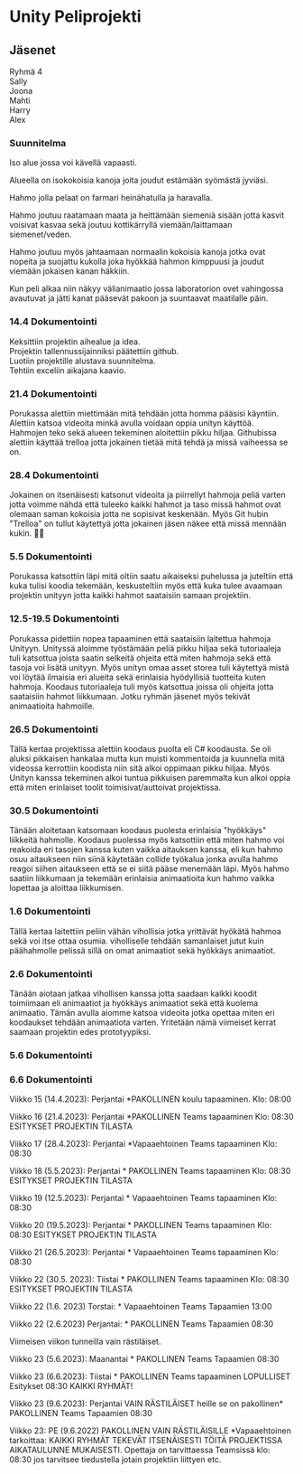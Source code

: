 # Unity Peliprojekti

##  Jäsenet 
Ryhmä 4<br>Sally<br>Joona<br>Mahti<br>Harry<br>Alex


### Suunnitelma

Iso alue jossa voi kävellä vapaasti. 

Alueella on isokokoisia kanoja joita joudut estämään 
syömästä jyviäsi. 

Hahmo jolla pelaat on farmari heinähatulla ja haravalla. 

Hahmo joutuu raatamaan maata ja heittämään siemeniä sisään 
jotta kasvit voisivat kasvaa sekä joutuu kottikärryllä viemään/laittamaan siemenet/veden. 

Hahmo joutuu myös jahtaamaan normaalin kokoisia kanoja jotka ovat nopeita ja suojattu kukolla 
joka hyökkää hahmon kimppuusi ja joudut viemään jokaisen kanan häkkiin. 

Kun peli alkaa niin näkyy välianimaatio jossa laboratorion ovet vahingossa avautuvat ja jätti kanat 
pääsevät pakoon ja suuntaavat maatilalle päin.  

 

### 14.4 Dokumentointi
Keksittiin projektin aihealue ja idea. <br>
Projektin tallennussijainniksi päätettiin github.<br>
Luotiin projektille alustava suunnitelma.<br>
Tehtiin exceliin aikajana kaavio.<br>

### 21.4 Dokumentointi
Porukassa alettiin miettimään mitä tehdään jotta homma pääsisi käyntiin.
Alettiin katsoa videoita minkä avulla voidaan oppia unityn käyttöä.
Hahmojen teko sekä alueen tekeminen aloitettiin pikku hiljaa.
Githubissa alettiin käyttää trelloa jotta jokainen tietää mitä tehdä ja missä vaiheessa se on.

### 28.4 Dokumentointi
Jokainen on itsenäisesti katsonut videoita ja piirrellyt hahmoja peliä
varten jotta voimme nähdä että tuleeko kaikki hahmot ja taso missä
hahmot ovat olemaan saman kokoisia jotta ne sopisivat keskenään.
Myös Git hubin "Trelloa" on tullut käytettyä jotta jokainen jäsen näkee
että missä mennään kukin. 👍🏿

### 5.5 Dokumentointi
Porukassa katsottiin läpi mitä oltiin saatu aikaiseksi puhelussa
ja juteltiin että kuka tulisi koodia tekemään, keskusteltiin myös että
kuka tulee avaamaan projektin unityyn jotta kaikki hahmot saataisiin samaan
projektiin.

### 12.5-19.5 Dokumentointi
Porukassa pidettiin nopea tapaaminen että saataisiin laitettua hahmoja Unityyn.
Unityssä aloimme työstämään peliä pikku hiljaa sekä tutoriaaleja tuli
katsottua joista saatin selkeitä ohjeita että miten hahmoja sekä että tasoja voi lisätä
unityyn. Myös unityn omaa asset storea tuli käytettyä mistä voi löytää ilmaisia eri alueita
sekä erinlaisia hyödyllisiä tuotteita kuten hahmoja. Koodaus tutoriaaleja tuli myös
katsottua joissa oli ohjeita jotta saataisiin hahmot liikkumaan. Jotku ryhmän jäsenet
myös tekivät animaatioita hahmoille.

### 26.5 Dokumentointi
Tällä kertaa projektissa alettiin koodaus puolta eli C# koodausta.
Se oli aluksi pikkaisen hankalaa mutta kun muisti kommentoida ja kuunnella
mitä videossa kerrottiin koodista niin sitä alkoi oppimaan pikku hiljaa.
Myös Unityn kanssa tekeminen alkoi tuntua pikkuisen paremmalta kun alkoi oppia
että miten erinlaiset toolit toimisivat/auttoivat projektissa.

### 30.5 Dokumentointi
Tänään aloitetaan katsomaan koodaus puolesta erinlaisia "hyökkäys" liikkeitä
hahmolle. Koodaus puolessa myös katsottiin että miten hahmo voi reakoida
eri tasojen kanssa kuten vaikka aitauksen kanssa, eli kun hahmo osuu aitaukseen
niin siinä käytetään collide työkalua jonka avulla hahmo reagoi siihen aitaukseen että
se ei siitä pääse menemään läpi. Myös hahmo saatiin liikkumaan ja tekemään erinlaisia
animaatioita kun hahmo vaikka lopettaa ja aloittaa liikkumisen.

### 1.6 Dokumentointi
Tällä kertaa laitettiin peliin vähän vihollisia jotka yrittävät hyökätä
hahmoa sekä voi itse ottaa osumia. viholliselle tehdään samanlaiset
jutut kuin päähahmolle pelissä sillä on omat animaatiot sekä hyökkäys animaatiot.

### 2.6 Dokumentointi
Tänään aiotaan jatkaa vihollisen kanssa jotta saadaan kaikki koodit toimiimaan
eli animaatiot ja hyökkäys animaatiot sekä että kuolema animaatio.
Tämän avulla aiomme katsoa videoita jotka opettaa miten eri koodaukset tehdään
animaatiota varten. Yritetään nämä viimeiset kerrat saamaan projektin edes prototyypiksi.

### 5.6 Dokumentointi

### 6.6 Dokumentointi

Viikko 15 (14.4.2023): Perjantai *PAKOLLINEN koulu tapaaminen. Klo: 08:00

Viikko 16 (21.4.2023): Perjantai *PAKOLLINEN Teams tapaaminen Klo: 08:30 ESITYKSET PROJEKTIN TILASTA

Viikko 17 (28.4.2023): Perjantai *Vapaaehtoinen Teams tapaaminen Klo: 08:30

Viikko 18 (5.5.2023): Perjantai * PAKOLLINEN Teams tapaaminen Klo: 08:30 ESITYKSET PROJEKTIN TILASTA

Viikko 19 (12.5.2023): Perjantai * Vapaaehtoinen Teams tapaaminen Klo: 08:30

Viikko 20 (19.5.2023): Perjantai * PAKOLLINEN Teams tapaaminen Klo: 08:30 ESITYKSET PROJEKTIN TILASTA

Viikko 21 (26.5.2023): Perjantai * Vapaaehtoinen Teams tapaaminen Klo: 08:30

Viikko 22 (30.5. 2023): Tiistai * PAKOLLINEN Teams tapaaminen Klo: 08:30 ESITYKSET PROJEKTIN TILASTA

Viikko 22 (1.6. 2023) Torstai: * Vapaaehtoinen Teams Tapaamien 13:00

Viikko 22 (2.6.2023) Perjantai: * PAKOLLINEN Teams Tapaamien 08:30

Viimeisen viikon tunneilla vain rästiläiset.

Viikko 23 (5.6.2023): Maanantai * PAKOLLINEN Teams Tapaamien 08:30

Viikko 23 (6.6.2023): Tiistai * PAKOLLINEN Teams tapaaminen LOPULLISET Esitykset 08:30 KAIKKI RYHMÄT!

Viikko 23 (9.6.2023): Perjantai VAIN RÄSTILÄISET heille se on pakollinen* PAKOLLINEN Teams Tapaamien 08:30
 
Viikko 23: PE (9.6.2022) PAKOLLINEN VAIN RÄSTILÄISILLE *Vapaaehtoinen tarkoittaa: KAIKKI RYHMÄT TEKEVÄT ITSENÄISESTI TÖITÄ PROJEKTISSA AIKATAULUNNE MUKAISESTI. Opettaja on tarvittaessa Teamsissä klo: 08:30 jos tarvitsee tiedustella jotain projektiin liittyen etc.
